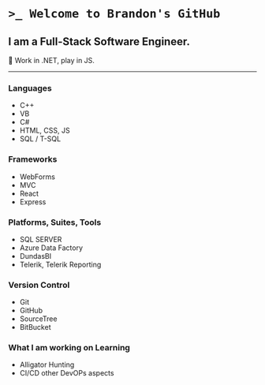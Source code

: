 # `>_ Welcome to Brandon's GitHub`

##   I am a Full-Stack Software Engineer. 

🌱 Work in .NET, play in JS.

---


### Languages
- C++
- VB
- C#
- HTML, CSS, JS 
- SQL / T-SQL

### Frameworks
- WebForms
- MVC
- React
- Express

### Platforms, Suites, Tools 
- SQL SERVER
- Azure Data Factory
- DundasBI
- Telerik, Telerik Reporting

### Version Control
- Git
- GitHub
- SourceTree
- BitBucket

### What I am working on Learning
- Alligator Hunting
- CI/CD other DevOPs aspects



